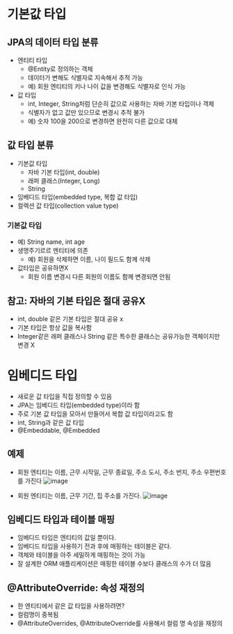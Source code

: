 # 기본값 타입

## JPA의 데이터 타입 분류

- 엔티티 타입
    - @Entity로 정의하는 객체
    - 데이터가 변해도 식별자로 지속해서 추적 가능
    - 예) 회원 엔티티의 키나 나이 값을 변경해도 식별자로 인식 가능
- 값 타입
    - int, Integer, String처럼 단순히 값으로 사용하는 자바 기본 타입이나 객체
    - 식별자가 없고 값만 있으므로 변경시 추적 불가
    - 예) 숫자 100을 200으로 변경하면 완전히 다른 값으로 대체

## 값 타입 분류

- 기본값 타입
    - 자바 기본 타입(int, double)
    - 래퍼 클래스(Integer, Long)
    - String
- 임베디드 타입(embedded type, 복합 값 타입)
- 컬렉션 값 타입(collection value type)

### 기본값 타입

- 예) String name, int age
- 생명주기르르 엔티티에 의존
    - 예) 회원을 삭제하면 이름, 나이 필드도 함께 삭제
- 값타입은 공유하면X
    - 회원 이름 변경시 다른 회원의 이름도 함께 변경되면 안됨

## 참고: 자바의 기본 타입은 절대 공유X

- int, double 같은 기본 타입은 절대 공유 x
- 기본 타입은 항상 값을 복사함
- Integer같은 래퍼 클래스나 String 같은 특수한 클래스는 공유가능한 객체이지만 변경 X
# 임베디드 타입

- 새로운 값 타입을 직접 정의할 수 있음
- JPA는 임베디드 타입(embedded type)이라 함
- 주로 기본 값 타입을 모아서 만들어서 복합 값 타입이라고도 함
- int, String과 같은 값 타입
- @Embeddable, @Embedded

## 예제

- 회원 엔티티는 이름, 근무 시작일, 근무 종료일, 주소 도시, 주소 번지, 주소 우편번호를 가진다
![image](https://user-images.githubusercontent.com/29927233/141127670-d97822bf-1cf6-43e3-b2e6-04eb1c3900b2.png)

- 회원 엔티티는 이름, 근무 기간, 집 주소를 가진다.
![image](https://user-images.githubusercontent.com/29927233/141127697-6f0e5f8d-574d-4e0e-929d-00ccac688e4c.png)

## 임베디드 타입과 테이블 매핑

- 임베디드 타입은 엔티티의 값일 뿐이다.
- 임베디드 타입을 사용하기 전과 후에 매핑하는 테이블은 같다.
- 객체와 테이블을 아주 세밀하게 매핑하는 것이 가능
- 잘 설계한 ORM 애플리케이션은 매핑한 테이블 수보다 클래스의 수가 더 많음

## @AttributeOverride: 속성 재정의

- 한 엔티티에서 같은 값 타입을 사용하려면?
- 컬럼명이 중복됨
- @AttributeOverrides, @AttributeOverride를 사용해서 컬럼 명 속성을 재정의
